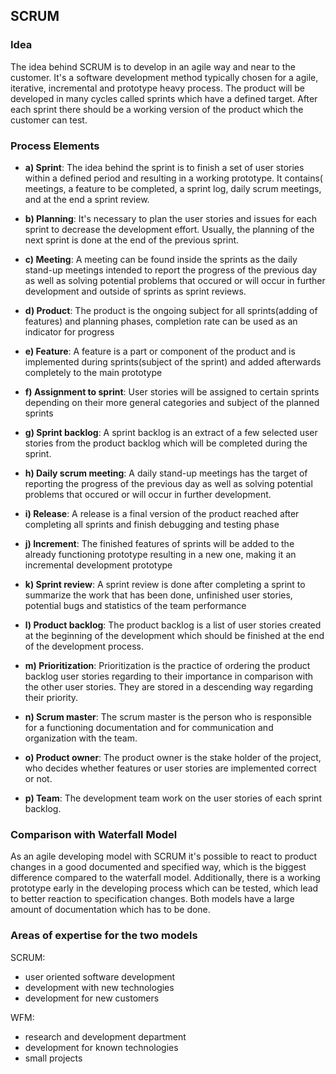 ## SCRUM

### Idea

The idea behind SCRUM is to develop in an agile way and near to the customer. It's a software development method typically chosen for a agile, iterative, incremental and prototype heavy process. The product will be developed in many cycles called sprints which have a defined target. After each sprint there should be a working version of the product which the customer can test.

### Process Elements

- **a) Sprint**:
The idea behind the sprint is to finish a set of user stories within a defined period and resulting in a working prototype. It contains( meetings, a feature to be completed, a sprint log, daily scrum meetings, and at the end a sprint review.

- **b) Planning**:
It's necessary to plan the user stories and issues for each sprint to decrease the development effort. Usually, the planning of the next sprint is done at the end of the previous sprint.

- **c) Meeting**:
A meeting can be found inside the sprints as the daily stand-up meetings intended to report the progress of the previous day as well as solving potential problems that occured or will occur in further development and outside of sprints as sprint reviews.

- **d) Product**:
The product is the ongoing subject for all sprints(adding of features) and planning phases, completion rate can be used as an indicator for progress

- **e) Feature**:
A feature is a part or component of the product and is implemented during sprints(subject of the sprint) and added afterwards completely to the main prototype

- **f) Assignment to sprint**:
User stories will be assigned to certain sprints depending on their more general categories and subject of the planned sprints

- **g) Sprint backlog**:
A sprint backlog is an extract of a few selected user stories from the product backlog which will be completed during the sprint.

- **h) Daily scrum meeting**:
A daily stand-up meetings has the target of reporting the progress of the previous day as well as solving potential problems that occured or will occur in further development.

- **i) Release**:
A release is a final version of the product reached after completing all sprints and finish debugging and testing phase

- **j) Increment**:
The finished features of sprints will be added to the already functioning prototype resulting in a new one, making it an incremental development prototype

- **k) Sprint review**:
A sprint review is done after completing a sprint to summarize the work that has been done, unfinished user stories, potential bugs and statistics of the team performance

- **l) Product backlog**:
The product backlog is a list of user stories created at the beginning of the development which should be finished at the end of the development process.

- **m) Prioritization**:
Prioritization is the practice of ordering the product backlog user stories regarding to their importance in comparison with the other user stories. They are stored in a descending way regarding their priority.

- **n) Scrum master**:
The scrum master is the person who is responsible for a functioning documentation and for communication and organization with the team.

- **o) Product owner**:
The product owner is the stake holder of the project, who decides whether features or user stories are implemented correct or not.

- **p) Team**:
The development team work on the user stories of each sprint backlog.

### Comparison with Waterfall Model
As an agile developing model with SCRUM it's possible to react to product changes in a good documented and specified way, which is the biggest difference compared to the waterfall model. Additionally, there is a working prototype early in the developing process which can be tested, which lead to better reaction to specification changes. Both models have a large amount of documentation which has to be done. 


### Areas of expertise for the two models
SCRUM:
- user oriented software development
- development with new technologies
- development for new customers

WFM:
- research and development department
- development for known technologies
- small projects
